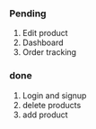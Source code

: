 ### Pending 
1. Edit product 
2. Dashboard
3. Order tracking 

### done
1. Login and signup
2. delete products
3. add product
